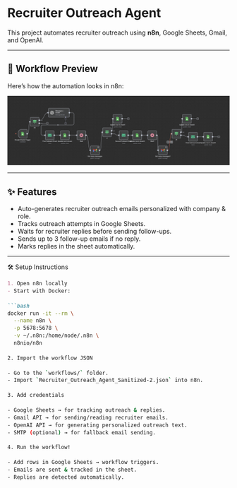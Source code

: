 # Recruiter Outreach Agent 

This project automates recruiter outreach using **n8n**, Google Sheets, Gmail, and OpenAI.  

---

## 🚀 Workflow Preview  

Here’s how the automation looks in n8n:  

![Recruiter Outreach Workflow](./screenshots/workflow.png)

---

## ✨ Features  

- Auto-generates recruiter outreach emails personalized with company & role.  
- Tracks outreach attempts in Google Sheets.  
- Waits for recruiter replies before sending follow-ups.  
- Sends up to 3 follow-up emails if no reply.  
- Marks replies in the sheet automatically.  

---

 🛠 Setup Instructions  

```markdown
1. Open n8n locally  
- Start with Docker: 

```bash
docker run -it --rm \
  --name n8n \
  -p 5678:5678 \
  -v ~/.n8n:/home/node/.n8n \
  n8nio/n8n

2. Import the workflow JSON  

- Go to the `workflows/` folder.  
- Import `Recruiter_Outreach_Agent_Sanitized-2.json` into n8n.

3. Add credentials  

- Google Sheets → for tracking outreach & replies.  
- Gmail API → for sending/reading recruiter emails.  
- OpenAI API → for generating personalized outreach text.  
- SMTP (optional) → for fallback email sending.  

4. Run the workflow!  

- Add rows in Google Sheets → workflow triggers.  
- Emails are sent & tracked in the sheet.  
- Replies are detected automatically.  



